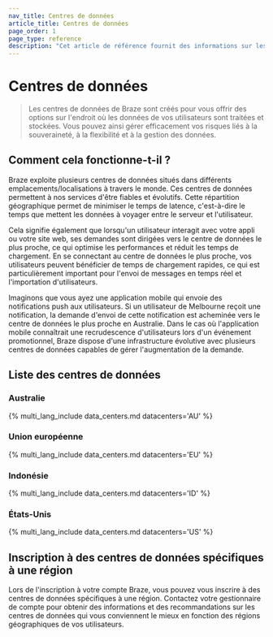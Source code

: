 ```yaml
---
nav_title: Centres de données
article_title: Centres de données
page_order: 1
page_type: reference
description: "Cet article de référence fournit des informations sur les centres de données, notamment sur leur emplacement/localisation et sur la manière de s'inscrire à des centres de données spécifiques à une région."
---
```


# Centres de données

> Les centres de données de Braze sont créés pour vous offrir des options sur l'endroit où les données de vos utilisateurs sont traitées et stockées. Vous pouvez ainsi gérer efficacement vos risques liés à la souveraineté, à la flexibilité et à la gestion des données.

## Comment cela fonctionne-t-il ?

Braze exploite plusieurs centres de données situés dans différents emplacements/localisations à travers le monde. Ces centres de données permettent à nos services d'être fiables et évolutifs. Cette répartition géographique permet de minimiser le temps de latence, c'est-à-dire le temps que mettent les données à voyager entre le serveur et l'utilisateur. 

Cela signifie également que lorsqu'un utilisateur interagit avec votre appli ou votre site web, ses demandes sont dirigées vers le centre de données le plus proche, ce qui optimise les performances et réduit les temps de chargement. En se connectant au centre de données le plus proche, vos utilisateurs peuvent bénéficier de temps de chargement rapides, ce qui est particulièrement important pour l'envoi de messages en temps réel et l'importation d'utilisateurs.

Imaginons que vous ayez une application mobile qui envoie des notifications push aux utilisateurs. Si un utilisateur de Melbourne reçoit une notification, la demande d'envoi de cette notification est acheminée vers le centre de données le plus proche en Australie. Dans le cas où l'application mobile connaîtrait une recrudescence d'utilisateurs lors d'un événement promotionnel, Braze dispose d'une infrastructure évolutive avec plusieurs centres de données capables de gérer l'augmentation de la demande.

## Liste des centres de données

### Australie

{% multi_lang_include data_centers.md datacenters='AU' %}

### Union européenne

{% multi_lang_include data_centers.md datacenters='EU' %}

### Indonésie

{% multi_lang_include data_centers.md datacenters='ID' %}

### États-Unis

{% multi_lang_include data_centers.md datacenters='US' %}

## Inscription à des centres de données spécifiques à une région

Lors de l'inscription à votre compte Braze, vous pouvez vous inscrire à des centres de données spécifiques à une région. Contactez votre gestionnaire de compte pour obtenir des informations et des recommandations sur les centres de données qui vous conviennent le mieux en fonction des régions géographiques de vos utilisateurs.
